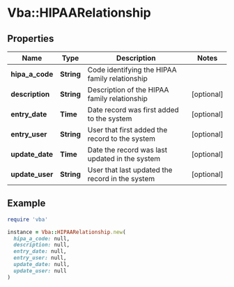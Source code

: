 # Vba::HIPAARelationship

## Properties

| Name | Type | Description | Notes |
| ---- | ---- | ----------- | ----- |
| **hipa_a_code** | **String** | Code identifying the HIPAA family relationship |  |
| **description** | **String** | Description of the HIPAA family relationship | [optional] |
| **entry_date** | **Time** | Date record was first added to the system | [optional] |
| **entry_user** | **String** | User that first added the record to the system | [optional] |
| **update_date** | **Time** | Date the record was last updated in the system | [optional] |
| **update_user** | **String** | User that last updated the record in the system | [optional] |

## Example

```ruby
require 'vba'

instance = Vba::HIPAARelationship.new(
  hipa_a_code: null,
  description: null,
  entry_date: null,
  entry_user: null,
  update_date: null,
  update_user: null
)
```

